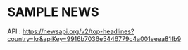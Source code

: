
# SAMPLE NEWS
API : https://newsapi.org/v2/top-headlines?country=kr&apiKey=9916b7036e5446779c4a001eeea81fb9